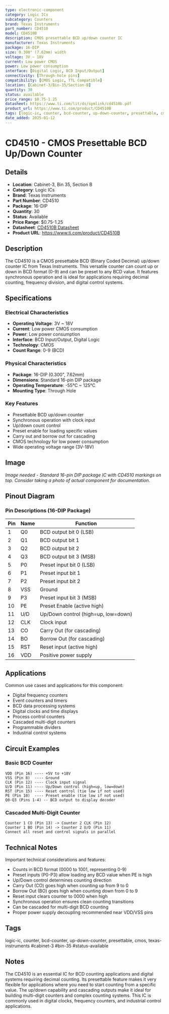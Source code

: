 ```yaml
---
type: electronic-component
category: Logic ICs
subcategory: Counters
brand: Texas Instruments
part_number: CD4510
model: CD4510B
description: CMOS presettable BCD up/down counter IC
manufacturer: Texas Instruments
package: 16-DIP
size: 0.300" (7.62mm) width
voltage: 3V ~ 18V
current: Low power CMOS
power: Low power consumption
interface: [Digital Logic, BCD Input/Output]
connectivity: [Through-hole pins]
compatibility: [CMOS Logic, TTL Compatible]
location: [Cabinet-3/Bin-35/Section-B]
quantity: 30
status: available
price_range: $0.75-1.25
datasheet: https://www.ti.com/lit/ds/symlink/cd4510b.pdf
product_url: https://www.ti.com/product/CD4510B
tags: [logic-ic, counter, bcd-counter, up-down-counter, presettable, cmos, texas-instruments, cabinet-3, bin-35, status-available]
date_added: 2025-01-12
---
```


# CD4510 - CMOS Presettable BCD Up/Down Counter

## Details

- **Location**: Cabinet-3, Bin 35, Section B
- **Category**: Logic ICs
- **Brand**: Texas Instruments
- **Part Number**: CD4510
- **Package**: 16-DIP
- **Quantity**: 30
- **Status**: Available
- **Price Range**: $0.75-1.25
- **Datasheet**: [CD4510B Datasheet](https://www.ti.com/lit/ds/symlink/cd4510b.pdf)
- **Product URL**: https://www.ti.com/product/CD4510B

## Description

The CD4510 is a CMOS presettable BCD (Binary Coded Decimal) up/down counter IC from Texas Instruments. This versatile counter can count up or down in BCD format (0-9) and can be preset to any BCD value. It features synchronous operation and is ideal for applications requiring decimal counting, frequency division, and digital control systems.

## Specifications

### Electrical Characteristics
- **Operating Voltage**: 3V ~ 18V
- **Current**: Low power CMOS consumption
- **Power**: Low power consumption
- **Interface**: BCD Input/Output, Digital Logic
- **Technology**: CMOS
- **Count Range**: 0-9 (BCD)

### Physical Characteristics  
- **Package**: 16-DIP (0.300", 7.62mm)
- **Dimensions**: Standard 16-pin DIP package
- **Operating Temperature**: -55°C ~ 125°C
- **Mounting Type**: Through Hole

### Key Features
- Presettable BCD up/down counter
- Synchronous operation with clock input
- Up/down count control
- Preset enable for loading specific values
- Carry out and borrow out for cascading
- CMOS technology for low power consumption
- Wide operating voltage range (3V-18V)

## Image

*Image needed - Standard 16-pin DIP package IC with CD4510 markings on top. Consider taking a photo of actual component for documentation.*

## Pinout Diagram

### Pin Descriptions (16-DIP Package)

| Pin | Name | Function |
|-----|------|----------|
| 1 | Q0 | BCD output bit 0 (LSB) |
| 2 | Q1 | BCD output bit 1 |
| 3 | Q2 | BCD output bit 2 |
| 4 | Q3 | BCD output bit 3 (MSB) |
| 5 | P0 | Preset input bit 0 (LSB) |
| 6 | P1 | Preset input bit 1 |
| 7 | P2 | Preset input bit 2 |
| 8 | VSS | Ground |
| 9 | P3 | Preset input bit 3 (MSB) |
| 10 | PE | Preset Enable (active high) |
| 11 | U/D | Up/Down control (high=up, low=down) |
| 12 | CLK | Clock input |
| 13 | CO | Carry Out (for cascading) |
| 14 | BO | Borrow Out (for cascading) |
| 15 | RST | Reset input (active high) |
| 16 | VDD | Positive power supply |

## Applications

Common use cases and applications for this component:
- Digital frequency counters
- Event counters and timers
- BCD data processing systems
- Digital clocks and time displays
- Process control counters
- Cascaded multi-digit counters
- Programmable dividers
- Industrial control systems

## Circuit Examples

### Basic BCD Counter
```
VDD (Pin 16) ---- +5V to +18V
VSS (Pin 8)  ---- Ground
CLK (Pin 12) ---- Clock input signal
U/D (Pin 11) ---- Up/Down control (high=up, low=down)
RST (Pin 15) ---- Reset control (tie low if not used)
PE (Pin 10)  ---- Preset enable (tie low if not used)
Q0-Q3 (Pins 1-4) -- BCD output to display decoder
```

### Cascaded Multi-Digit Counter
```
Counter 1 CO (Pin 13) -> Counter 2 CLK (Pin 12)
Counter 1 BO (Pin 14) -> Counter 2 U/D (Pin 11)
Connect all reset and control signals in parallel
```

## Technical Notes

Important technical considerations and features:
- Counts in BCD format (0000 to 1001, representing 0-9)
- Preset inputs (P0-P3) allow loading any BCD value when PE is high
- Up/Down control determines counting direction
- Carry Out (CO) goes high when counting up from 9 to 0
- Borrow Out (BO) goes high when counting down from 0 to 9
- Reset input clears counter to 0000 when high
- Synchronous operation ensures clean counting transitions
- Can be cascaded for multi-digit BCD counting
- Proper power supply decoupling recommended near VDD/VSS pins

## Tags

logic-ic, counter, bcd-counter, up-down-counter, presettable, cmos, texas-instruments #cabinet-3 #bin-35 #status-available

## Notes

The CD4510 is an essential IC for BCD counting applications and digital systems requiring decimal counting. Its presettable feature makes it very flexible for applications where you need to start counting from a specific value. The up/down capability and cascading outputs make it ideal for building multi-digit counters and complex counting systems. This IC is commonly used in digital clocks, frequency counters, and industrial control applications.
